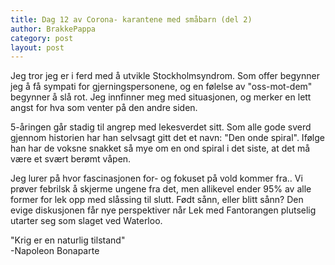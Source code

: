 ```yaml
---
title: Dag 12 av Corona- karantene med småbarn (del 2)
author: BrakkePappa
category: post
layout: post
---
```


Jeg tror jeg er i ferd med å utvikle Stockholmsyndrom. Som offer begynner jeg å få sympati for gjerningspersonene, og en følelse av "oss-mot-dem" begynner å slå rot. Jeg innfinner meg med situasjonen, og merker en lett angst for hva som venter på den andre siden. 

5-åringen går stadig til angrep med lekesverdet sitt. Som alle gode sverd gjennom historien har han selvsagt gitt det et navn: "Den onde spiral".  Ifølge han har de voksne snakket så mye om en ond spiral i det siste, at det må være et svært berømt våpen. 

Jeg lurer på hvor fascinasjonen for- og fokuset på vold kommer fra..  Vi prøver febrilsk å skjerme ungene fra det, men allikevel ender 95% av alle former for lek opp med slåssing til slutt. Født sånn, eller blitt sånn? Den evige diskusjonen får nye perspektiver når Lek med Fantorangen plutselig utarter seg som slaget ved Waterloo. 

"Krig er en naturlig tilstand"  
-Napoleon Bonaparte
